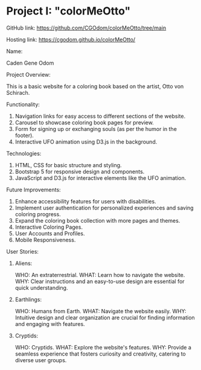 # Project I: "colorMeOtto"


GitHub link: https://github.com/CGOdom/colorMeOtto/tree/main

Hosting link: https://cgodom.github.io/colorMeOtto/


Name: 

Caden Gene Odom


Project Overview: 

This is a basic website for a coloring book based on the artist, Otto von Schirach.


Functionality:

1. Navigation links for easy access to different sections of the website.
2. Carousel to showcase coloring book pages for preview.
3. Form for signing up or exchanging souls (as per the humor in the footer).
4. Interactive UFO animation using D3.js in the background.


Technologies:

1. HTML, CSS for basic structure and styling.
2. Bootstrap 5 for responsive design and components.
3. JavaScript and D3.js for interactive elements like the UFO animation.


Future Improvements:

1. Enhance accessibility features for users with disabilities.
2. Implement user authentication for personalized experiences and saving coloring progress.
3. Expand the coloring book collection with more pages and themes.
4. Interactive Coloring Pages.
5. User Accounts and Profiles.
6. Mobile Responsiveness.


User Stories:

1. Aliens:

    WHO: An extraterrestrial.
    WHAT: Learn how to navigate the website.
    WHY: Clear instructions and an easy-to-use design are essential for quick understanding.

2. Earthlings:

    WHO: Humans from Earth.
    WHAT: Navigate the website easily.
    WHY: Intuitive design and clear organization are crucial for finding information and engaging with features.

3. Cryptids:

    WHO: Cryptids.
    WHAT: Explore the website's features.
    WHY: Provide a seamless experience that fosters curiosity and creativity, catering to diverse user groups.